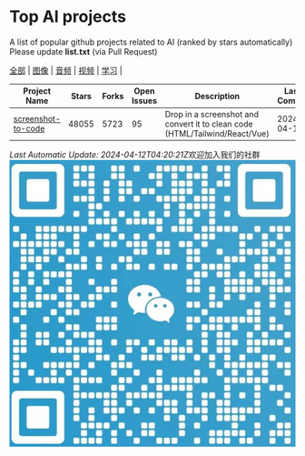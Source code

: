 # Top AI projects
A list of popular github projects related to AI (ranked by stars automatically)
Please update **list.txt** (via Pull Request)

<a href="./README.md">全部</a> |   <a href="./READMEpicture.md">图像</a> |   <a href="./READMEaudio.md">音频</a> | <a href="./READMEvideo.md">视频</a> | <a href="./READMElearn.md">学习</a> | 

| Project Name | Stars | Forks | Open Issues | Description | Last Commit |
| ------------ | ----- | ----- | ----------- | ----------- | ----------- |
| [screenshot-to-code](https://github.com/abi/screenshot-to-code) | 48055 | 5723 | 95 | Drop in a screenshot and convert it to clean code (HTML/Tailwind/React/Vue) | 2024-04-10 |

*Last Automatic Update: 2024-04-12T04:20:21Z*欢迎加入我们的社群 ![](https://raw.githubusercontent.com/mouuii/picture/master/weichat.jpg) 